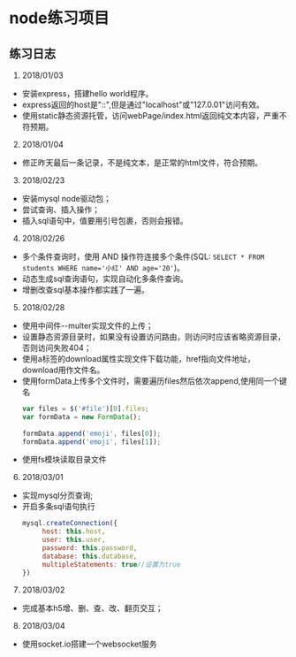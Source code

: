# node练习项目

## 练习日志

1. 2018/01/03
- 安装express，搭建hello world程序。
- express返回的host是"::",但是通过"localhost"或"127.0.01"访问有效。
- 使用static静态资源托管，访问webPage/index.html返回纯文本内容，严重不符预期。

2. 2018/01/04
- 修正昨天最后一条记录，不是纯文本，是正常的html文件，符合预期。

3. 2018/02/23
- 安装mysql node驱动包；
- 尝试查询、插入操作；
- 插入sql语句中，值要用引号包裹，否则会报错。

4. 2018/02/26
- 多个条件查询时，使用 AND 操作符连接多个条件(SQL: `SELECT * FROM students WHERE name='小红' AND age='20'`)。
- 动态生成sql查询语句，实现自动化多条件查询。
- 增删改查sql基本操作都实践了一遍。

5. 2018/02/28
- 使用中间件--multer实现文件的上传；
- 设置静态资源目录时，如果没有设置访问路由，则访问时应该省略资源目录，否则访问失败404；
- 使用a标签的download属性实现文件下载功能，href指向文件地址，download用作文件名。
- 使用formData上传多个文件时，需要遍历files然后依次append,使用同一个键名
   ```javascript
   var files = $('#file')[0].files;
   var formData = new FormData();
            
   formData.append('emoji', files[0]);
   formData.append('emoji', files[1]);
   ```
- 使用fs模块读取目录文件

6. 2018/03/01
- 实现mysql分页查询;
- 开启多条sql语句执行
   ```javascript
   mysql.createConnection({
        host: this.host,
        user: this.user,
        password: this.password,
        database: this.database,
        multipleStatements: true//设置为true
   })
   ```

7. 2018/03/02
- 完成基本h5增、删、查、改、翻页交互；

8. 2018/03/04
- 使用socket.io搭建一个websocket服务
